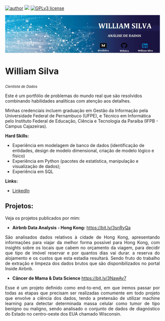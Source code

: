 [![author](https://img.shields.io/badge/author-williamsilva-red.svg)](https://www.linkedin.com/in/william-silva-a4489621a/) [![](https://img.shields.io/badge/python-3.9.7+-blue.svg)](https://www.python.org/downloads/release/python-397/) [![GPLv3 license](https://img.shields.io/badge/License-GPLv3-blue.svg)](http://perso.crans.org/besson/LICENSE.html)

<p align="center">
  <img src="banner.jpg" >
</p>

# William Silva
<sub>*Cientista de Dados*</sub>

Este é um portfólio de problemas do mundo real que são resolvidos combinando habilidades analíticas com atenção aos detalhes.

Minhas credenciais incluem graduação em Gestão da Informação pela Universidade Federal de Pernambuco (UFPE), e Técnico em Informática pelo Instituto Federal de Educação, Ciência e Tecnologia da Paraíba (IFPB - Campus Cajazeiras).



**Hard Skills:**

* Experiência em modelagem de banco de dados (identificação de entidades, design de modelo dimensional, criação de modelo lógico e físico)
* Experiência em Python (pacotes de estatística, manipulação e visualização de dados);
* Experiência em SQL

**Links:**
* [LinkedIn](https://www.linkedin.com/in/william-silva-a4489621a/)


## Projetos:
Veja os projetos publicados por mim:

* **Airbnb Data Analysis - Hong Kong:** https://bit.ly/3snRyQa
<p align="justify"> São analisados dados relativos à cidade de Hong Kong, apresentando informações para viajar da melhor forma possível para Hong Kong, com insights sobre os locais que cabem no orçamento da viagem, para decidir que tipo de imóvel reservar e por quantos dias vai durar. a reserva do alojamento e os custos que esta estadia resultará. Sendo fruto do trabalho de extração e limpeza dos dados brutos que são disponibilizados no portal Inside Airbnb.
</p>

* **Câncer de Mama & Data Science** https://bit.ly/3NawAv7
<p align="justify"> Esse é um projeto definido como end-to-end, em que iremos passar por todas as etapas que precisam ser realizadas comumente em todo projeto que envolve a ciência dos dados, tendo a pretensão de utilizar machine learning para detectar determinada massa celular como tumor de tipo benigno ou maligno, sendo analisado o conjunto de dados de diagnóstico do Estado no centro-oeste dos EUA chamado Wisconsin.</p>


